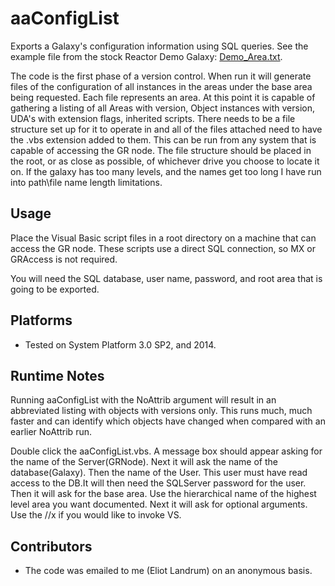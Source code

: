 # aaConfigList

Exports a Galaxy's configuration information using SQL queries. 
See the example file from the stock Reactor Demo Galaxy: [Demo_Area.txt](Log/Demo_Area.txt).

The code is the first phase of a version control. When run it will generate files of the configuration of
all instances in the areas under the base area being requested. Each file represents an area. At this point it
is capable of gathering a listing of all Areas with version, Object instances with version, UDA's with extension flags,
inherited scripts. There needs to be a file structure set up for it to operate in and all of the files attached need
to have the .vbs extension added to them. This can be run from any system that is capable of accessing the GR node.
The file structure should be placed in the root, or as close as possible, of whichever drive you choose to locate it
on. If the galaxy has too many levels, and the names get too long I have run into path\file name length limitations. 

## Usage

Place the Visual Basic script files in a root directory on a machine that can
access the GR node. These scripts use a direct SQL connection, so MX or GRAccess is not required.

You will need the SQL database, user name, password, and root area that is going to be exported.

## Platforms

* Tested on System Platform 3.0 SP2, and 2014.

## Runtime Notes

Running aaConfigList with the NoAttrib argument will result in an abbreviated listing with objects with versions only. 
This runs much, much faster and can identify which objects have changed when compared with an earlier NoAttrib run. 

Double click the aaConfigList.vbs. A message box should appear asking for the name of the Server(GRNode). Next it will
ask the name of the database(Galaxy). Then the name of the User. This user must have read access to the DB.It will then
need the SQLServer password for the user. Then it will ask for the base area. Use the hierarchical name of the highest
level area you want documented. Next it will ask for optional arguments. Use the //x if you would like to invoke VS.

## Contributors

* The code was emailed to me (Eliot Landrum) on an anonymous basis.